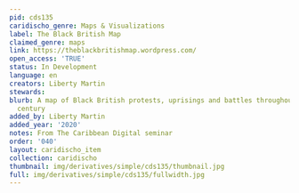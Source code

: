 ```yaml
---
pid: cds135
caridischo_genre: Maps & Visualizations
label: The Black British Map
claimed_genre: maps
link: https://theblackbritishmap.wordpress.com/
open_access: 'TRUE'
status: In Development
language: en
creators: Liberty Martin
stewards: 
blurb: A map of Black British protests, uprisings and battles throughout the 20th
  century
added_by: Liberty Martin
added_year: '2020'
notes: From The Caribbean Digital seminar
order: '040'
layout: caridischo_item
collection: caridischo
thumbnail: img/derivatives/simple/cds135/thumbnail.jpg
full: img/derivatives/simple/cds135/fullwidth.jpg
---
```

